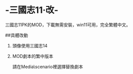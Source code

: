 # -三國志11·改-
三國志11PK的MOD，下載無需安裝，win11可用，完全繁體中文。

##具體改動
1. 頭像使用三國志14

2. MOD劇本的繁中版本

   請在Media\scenario裡選擇替換劇本

##
